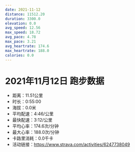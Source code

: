 ```yaml
---
date: 2021-11-12
distance: 11512.20
duration: 3300.0
elevation: 0.0
avg_speed: 12.56
max_speed: 18.72
avg_pace: 4.78
max_pace: 3.21
avg_heartrate: 174.6
max_heartrate: 188.0
calories: 0.0
---
```


# 2021年11月12日 跑步数据

- 距离：11.51公里
- 时长：0:55:00
- 海拔：0.0米
- 平均配速：4:46/公里
- 最快配速：3:12/公里
- 平均心率：174.6次/分钟
- 最大心率：188.0次/分钟
- 卡路里消耗：0.0千卡
- 活动链接：https://www.strava.com/activities/6247738049
